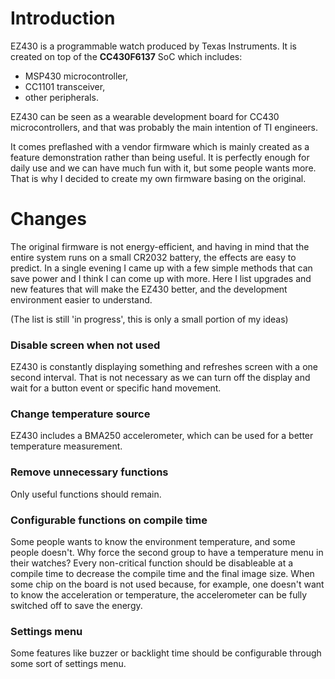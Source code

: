 # Introduction #

EZ430 is a programmable watch produced by Texas Instruments. It is created on top of the **CC430F6137** SoC which includes:

- MSP430 microcontroller,
- CC1101 transceiver,
- other peripherals.

EZ430 can be seen as a wearable development board for CC430 microcontrollers, and that was probably the main intention of TI engineers.

It comes preflashed with a vendor firmware which is mainly created as a feature demonstration rather than being useful. It is perfectly enough for daily use and we can have much fun with it, but some people wants more. That is why I decided to create my own firmware basing on the original.

# Changes #

The original firmware is not energy-efficient, and having in mind that the entire system runs on a small CR2032 battery, the effects are easy to predict. In a single evening I came up with a few simple methods that can save power and I think I can come up with more. Here I list upgrades and new features that will make the EZ430 better, and the development environment easier to understand.

(The list is still 'in progress', this is only a small portion of my ideas)

### Disable screen when not used ###

EZ430 is constantly displaying something and refreshes screen with a one second interval. That is not necessary as we can turn off the display and wait for a button event or specific hand movement.

### Change temperature source ###

EZ430 includes a BMA250 accelerometer, which can be used for a better temperature measurement.

### Remove unnecessary functions ###

Only useful functions should remain.

### Configurable functions on compile time ###

Some people wants to know the environment temperature, and some people doesn't. Why force the second group to have a temperature menu in their watches? Every non-critical function should be disableable at a compile time to decrease the compile time and the final image size. When some chip on the board is not used because, for example, one doesn't want to know the acceleration or temperature, the accelerometer can be fully switched off to save the energy.

### Settings menu ###

Some features like buzzer or backlight time should be configurable through some sort of settings menu.
